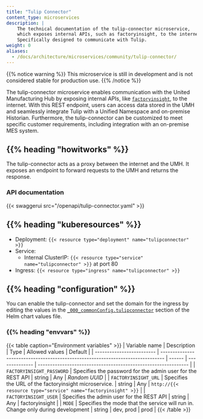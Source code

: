 ```yaml
---
title: "Tulip Connector"
content_type: microservices
description: |
    The technical documentation of the tulip-connector microservice,
    which exposes internal APIs, such as factoryinsight, to the internet.
    Specifically designed to communicate with Tulip.
weight: 0
aliases:
  - /docs/architecture/microservices/community/tulip-connector/
---
```


<!-- overview -->

{{% notice warning %}}
This microservice is still in development and is not considered stable for production use.
{{% /notice %}}

The tulip-connector microservice enables communication with the United
Manufacturing Hub by exposing internal APIs, like
[`factoryinsight`](/docs/architecture/microservices/core/factoryinsight), to the
internet. With this REST endpoint, users can access data stored in the UMH and
seamlessly integrate Tulip with a Unified Namespace and on-premise Historian.
Furthermore, the tulip-connector can be customized to meet specific customer
requirements, including integration with an on-premise MES system.

## {{% heading "howitworks" %}}

The tulip-connector acts as a proxy between the internet and the UMH. It
exposes an endpoint to forward requests to the UMH and returns the response.

### API documentation

{{< swaggerui src="/openapi/tulip-connector.yaml" >}}

<!-- body -->

## {{% heading "kuberesources" %}}

- Deployment: `{{< resource type="deployment" name="tulipconnector" >}}`
- Service:
  - Internal ClusterIP: `{{< resource type="service" name="tulipconnector" >}}` at
    port 80
- Ingress: `{{< resource type="ingress" name="tulipconnector" >}}`

## {{% heading "configuration" %}}

You can enable the tulip-connector and set the domain for the ingress by editing
the values in the [`_000_commonConfig.tulipconnector`](/docs/architecture/helm-chart/#tulip-connector)
section of the Helm chart values file.

### {{% heading "envvars" %}}

{{< table caption="Environment variables" >}}
| Variable name             | Description                                                                     | Type   | Allowed values | Default                                                        |
| ------------------------- | ------------------------------------------------------------------------------- | ------ | -------------- | -------------------------------------------------------------- |
| `FACTORYINSIGHT_PASSWORD` | Specifies the password for the admin user for the REST API                      | string | Any            | _Random UUID_                                                  |
| `FACTORYINSIGHT_URL`      | Specifies the URL of the factoryinsight microservice.                           | string | Any            | `http://{{< resource type="service" name="factoryinsight" >}}` |
| `FACTORYINSIGHT_USER`     | Specifies the admin user for the REST API                                       | string | Any            | factoryinsight                                                 |
| `MODE`                    | Specifies the mode that the service will run in. Change only during development | string | dev, prod      | prod                                                           |
{{< /table >}}
